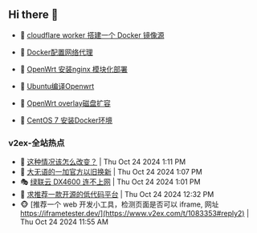 ## Hi there 👋

<!--
**dkyg666/dkyg666** is a ✨ _special_ ✨ repository because its `README.md` (this file) appears on your GitHub profile.

Here are some ideas to get you started:

- 🔭 I’m currently working on ...
- 🌱 I’m currently learning ...
- 👯 I’m looking to collaborate on ...
- 🤔 I’m looking for help with ...
- 💬 Ask me about ...
- 📫 How to reach me: ...
- 😄 Pronouns: ...
- ⚡ Fun fact: ...
-->

<!-- BLOG-POST-LIST:START -->
- 🦩 [cloudflare worker 搭建一个 Docker 镜像源](http://blog.1996099.xyz/archives/cloudflare-worker-da-jian-yi-ge-docker-jing-xiang-zhan) 

- 🚦 [Docker配置网络代理](http://blog.1996099.xyz/archives/dockerpei-zhi-wang-luo-dai-li) 

- 🫶 [OpenWrt 安装nginx 模块化部署](http://blog.1996099.xyz/archives/openwrt-an-zhuang-nginx-mo-kuai-hua-bu-shu) 

- 🦄 [Ubuntu编译Openwrt](http://blog.1996099.xyz/archives/ubuntuzi-bian-yi-openwrt) 

- 🐻 [OpenWrt overlay磁盘扩容](http://blog.1996099.xyz/archives/openwrt-overlay) 

- 🤖 [CentOS 7 安装Docker环境](http://blog.1996099.xyz/archives/centos-docker) 
<!-- BLOG-POST-LIST:END -->

### v2ex-全站热点
<!-- v2ex:START -->
- 🥸 [这种情况该怎么改变？](https://www.v2ex.com/t/1083370#reply0) | Thu Oct 24 2024 1:11 PM
- 🤗 [大无语的一加官方以旧换新](https://www.v2ex.com/t/1083369#reply1) | Thu Oct 24 2024 1:07 PM
- 🎭 [绿联云 DX4600 连不上网](https://www.v2ex.com/t/1083368#reply0) | Thu Oct 24 2024 1:01 PM
- 🥷 [求推荐一款开源的低代码平台](https://www.v2ex.com/t/1083363#reply0) | Thu Oct 24 2024 12:32 PM
- 🐵 [推荐一个 web 开发小工具，检测页面是否可以 iframe, 网址 https://iframetester.dev/](https://www.v2ex.com/t/1083353#reply2) | Thu Oct 24 2024 11:55 AM<!-- v2ex:END -->

